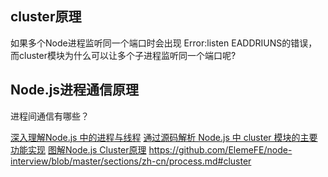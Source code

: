 ## cluster原理

如果多个Node进程监听同一个端口时会出现 Error:listen EADDRIUNS的错误，而cluster模块为什么可以让多个子进程监听同一个端口呢?

## Node.js进程通信原理
进程间通信有哪些？


[深入理解Node.js 中的进程与线程](https://juejin.cn/post/6844903908385488903#heading-0)
[通过源码解析 Node.js 中 cluster 模块的主要功能实现](https://cnodejs.org/topic/56e84480833b7c8a0492e20c)
[图解Node.js Cluster原理](https://cloud.tencent.com/developer/article/1829824)
https://github.com/ElemeFE/node-interview/blob/master/sections/zh-cn/process.md#cluster